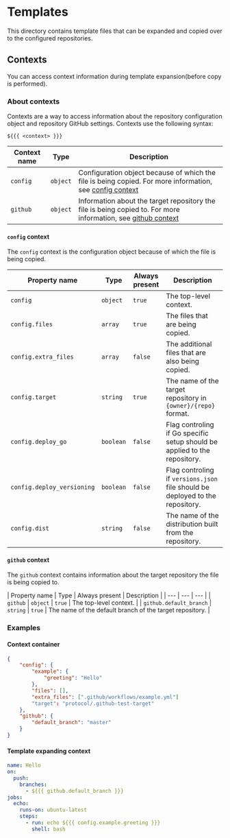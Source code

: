 # Templates

This directory contains template files that can be expanded and copied over to the configured repositories.

## Contexts

You can access context information during template expansion(before copy is performed).

### About contexts

Contexts are a way to access information about the repository configuration object and repository GitHub settings. Contexts use the following syntax:

```
${{{ <context> }}}
```

| Context name | Type | Description |
| --- | --- | --- |
| `config` | `object` | Configuration object because of which the file is being copied. For more information, see [config context](#config-context) |
| `github` | `object` | Information about the target repository the file is being copied to. For more information, see [github context](#github-context) |

#### `config` context

The `config` context is the configuration object because of which the file is being copied.

| Property name | Type | Always present | Description |
| --- | --- | --- | --- |
| `config` | `object` | `true` | The top-level context. | true |
| `config.files` | `array` | `true` | The files that are being copied. |
| `config.extra_files` | `array` | `false` | The additional files that are also being copied. |
| `config.target` | `string` | `true` | The name of the target repository in `{owner}/{repo}` format. |
| `config.deploy_go` | `boolean` | `false` | Flag controling if Go specific setup should be applied to the repository. |
| `config.deploy_versioning` | `boolean` | `false` | Flag controling if `versions.json` file should be deployed to the repository. |
| `config.dist` | `string` | `false` | The name of the distribution built from the repository. |

#### `github` context

The `github` context contains information about the target repository the file is being copied to.

| Property name | Type | Always present | Description |
| --- | --- | --- |
| `github` | `object` | `true` | The top-level context. |
| `github.default_branch` | `string` | `true` | The name of the default branch of the target repository. |

### Examples

#### Context container

```json
{
    "config": {
        "example": {
            "greeting": "Hello"
        },
        "files": [],
        "extra_files": [".github/workflows/example.yml"]
        "target": "protocol/.github-test-target"
    },
    "github": {
        "default_branch": "master"
    }
}
```

#### Template expanding context

```yaml
name: Hello
on:
  push:
    branches:
      - ${{{ github.default_branch }}}
jobs:
  echo:
    runs-on: ubuntu-latest
    steps:
      - run: echo ${{{ config.example.greeting }}}
        shell: bash
```
